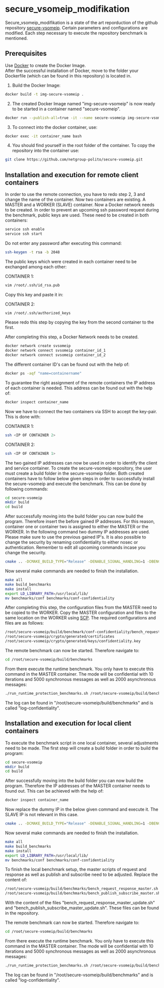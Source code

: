 # secure_vsomeip_modifikation
Secure_vsomeip_modifikation is a state of the art reporduction of the github repository [secure-vsomeip](https://github.com/netgroup-polito/secure-vsomeip).
Certain parameters and configurations are modified. Each step necessary to execute the repository benchmark is mentioned.

## Prerequisites

Use [Docker](https://www.docker.com/products/docker-desktop) to create the Docker Image. <br/>
After the successful installation of Docker, move to the folder your Dockerfile (which can be found in this repository) is located in.<br/>

1. Build the Docker Image:

```bash
docker build -t img-secure-vsomeip .
```

2. The created Docker Image named "img-secure-vsomeip" is now ready to be started in a container named "secure-vsomeip".

```bash
docker run --publish-all=true -it --name secure-vsomeip img-secure-vsomeip bash
```
3. To connect into the docker container, use:

```bash
docker exec -it container_name bash
```
4. You should find yourself in the root folder of the container. To copy the repository into the container use:

```bash
git clone https://github.com/netgroup-polito/secure-vsomeip.git
```

## Installation and execution for remote client containers

In order to use the remote connection, you have to redo step 2, 3 and change the name of the container. Now two containers are existing. A MASTER and a WORKER (SLAVE) container. Now a Docker network needs to be created. In order to prevent an upcoming ssh password request during the benchmark, public keys are used. These need to be created in both containers:

```bash
service ssh enable
service ssh start
```

Do not enter any password after executing this command:

```bash
ssh-keygen -t rsa -b 2048
```

The public keys which were created in each container need to be exchanged among each other:


CONTAINER 1:
```bash
vim /root/.ssh/id_rsa.pub
```

Copy this key and paste it in:

CONTAINER 2:
```bash
vim /root/.ssh/authorized_keys
```
Please redo this step by copying the key from the second container to the first.

After completing this step, a Docker Network needs to be created.

```bash
docker network create svsomeip
docker network connect svsomeip container_id_1
docker network connect svsomeip container_id_2
```

The different container ID's can be found out with the help of:

```bash
docker ps -aqf "name=containername"
```

To guarantee the right assignment of the remote containers the IP address of each container is needed. This address can be found out with the help of:

```bash
docker inspect container_name
```

Now we have to connect the two containers via SSH to accept the key-pair. This is done with:

CONTAINER 1:
```bash
ssh <IP OF CONTAINER 2>
```

CONTAINER 2:
```bash
ssh <IP OF CONTAINER 1>
```

The two gained IP addresses can now be used in order to identify the client and service container. To create the secure-vsomeip repository, the user must create a build folder in the secure-vsomeip folder. Both created containers have to follow below given steps in order to successfully install the secure-vsomeip and execute the benchmark. This can be done by following commands:

```bash
cd secure-vsomeip
mkdir build
cd build
```
After successfully moving into the build folder you can now build the program. Therefore insert the before gained IP addresses. For this reason, container one or container two is assigned to either the MASTER or the WORKER. In the following command two dummy IP addresses are used. Please make sure to use the previous gained IP's. It is also possible to change the security by renaming confidentiality to either nosec or authentication. Remember to edit all upcoming commands incase you change the security.

```bash
cmake .. -DCMAKE_BUILD_TYPE="Release" -DENABLE_SIGNAL_HANDLING=1 -DBENCH_IP_MASTER=192.168.192.2 -DBENCH_IP_SLAVE=192.168.192.3 -DCONFIGURATION_SECURITY_LEVEL=confidentiality
```

Now several make commands are needed to finish the installation.

```bash
make all
make build_benchmarks
make install
export LD_LIBRARY_PATH=/usr/local/lib/
mv benchmarks/conf benchmarks/conf-confidentiality
```

After completing this step, the configuration files from the MASTER need to be copied to the WORKER.
Copy the MASTER configuration and files to the same location on the WORKER using [SCP](https://linuxize.com/post/how-to-use-scp-command-to-securely-transfer-files/). The required configurations and files are as follows:

```bash
/root/secure-vsomeip/build/benchmark/conf-confidentiality/bench_request_response_client_external.json
/root/secure-vsomeip/crypto/generated/certificates
/root/secure-vsomeip/crypto/generated/keys/confidentiality.key
```
The remote benchmark can now be started. Therefore navigate to:

```bash
cd /root/secure-vsomeip/build/benchmarks
```

From there execute the runtime benchmark. You only have to execute this command in the MASTER container. The mode will be confidential with 10 iterations and 5000 synchronous messages as well as 2000 asynchronous messages:

```bash
./run_runtime_protection_benchmarks.sh /root/secure-vsomeip/build/benchmarks .. conf-confidentiality log-confidentiality confidentiality 10 5000 2000
```

The log can be found in "/root/secure-vsomeip/build/benchmarks" and is called "log-confidentiality".

## Installation and execution for local client containers

To execute the benchmark script in one local container, several adjustments need to be made. The first step will create a build folder in order to build the program:

```bash
cd secure-vsomeip
mkdir build
cd build
```
After successfully moving into the build folder you can now build the program. Therefore the IP addresses of the MASTER container needs to found out. This can be achieved with the help of:


```bash
docker inspect container_name
```
Now replace the dummy IP in the below given command and execute it. The SLAVE IP is not relevant in this case.

```bash
cmake .. -DCMAKE_BUILD_TYPE="Release" -DENABLE_SIGNAL_HANDLING=1 -DBENCH_IP_MASTER=192.168.192.2 -DBENCH_IP_SLAVE=192.168.192.3 -DCONFIGURATION_SECURITY_LEVEL=confidentiality
```

Now several make commands are needed to finish the installation.

```bash
make all
make build_benchmarks
make install
export LD_LIBRARY_PATH=/usr/local/lib/
mv benchmarks/conf benchmarks/conf-confidentiality
```

To finish the local benchmark setup, the master scripts of request and response as well as publish and subscribe need to be adjusted. Replace the content of:

```bash
/root/secure-vsomeip/build/benchmarks/bench_request_response_master.sh
/root/secure-vsomeip/build/benchmarks/bench_publish_subscribe_master.sh
```
With the content of the files "bench_request_response_master_update.sh" and "bench_publish_subscribe_master_update.sh". These files can be found in the repository.

The remote benchmark can now be started. Therefore navigate to:

```bash
cd /root/secure-vsomeip/build/benchmarks
```

From there execute the runtime benchmark. You only have to execute this command in the MASTER container. The mode will be confidential with 10 iterations and 5000 synchronous messages as well as 2000 asynchronous messages:

```bash
./run_runtime_protection_benchmarks.sh /root/secure-vsomeip/build/benchmarks .. conf-confidentiality log-confidentiality confidentiality 10 5000 2000
```

The log can be found in "/root/secure-vsomeip/build/benchmarks" and is called "log-confidentiality".
